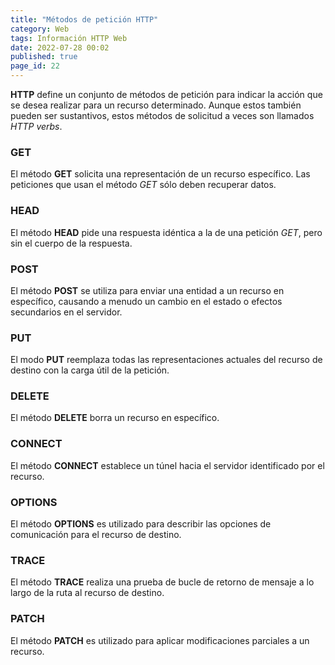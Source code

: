 ```yaml
---
title: "Métodos de petición HTTP"
category: Web
tags: Información HTTP Web
date: 2022-07-28 00:02
published: true
page_id: 22
---
```


**HTTP** define un conjunto de métodos de petición para indicar la acción que se desea realizar para un recurso determinado. Aunque estos también pueden ser sustantivos, estos métodos de solicitud a veces son llamados *HTTP verbs*.

### GET

El método **GET** solicita una representación de un recurso específico. Las peticiones que usan el método *GET* sólo deben recuperar datos.

### HEAD

El método **HEAD** pide una respuesta idéntica a la de una petición *GET*, pero sin el cuerpo de la respuesta.

### POST

El método **POST** se utiliza para enviar una entidad a un recurso en específico, causando a menudo un cambio en el estado o efectos secundarios en el servidor.

### PUT

El modo **PUT** reemplaza todas las representaciones actuales del recurso de destino con la carga útil de la petición.

### DELETE

El método **DELETE** borra un recurso en específico.

### CONNECT

El método **CONNECT** establece un túnel hacia el servidor identificado por el recurso.

### OPTIONS

El método **OPTIONS** es utilizado para describir las opciones de comunicación para el recurso de destino.

### TRACE

El método **TRACE** realiza una prueba de bucle de retorno de mensaje a lo largo de la ruta al recurso de destino.

### PATCH

El método **PATCH** es utilizado para aplicar modificaciones parciales a un recurso.
